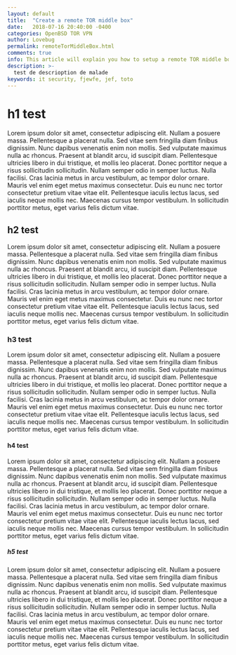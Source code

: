 ```yaml
---
layout: default
title:  "Create a remote TOR middle box"
date:   2018-07-16 20:40:00 -0400
categories: OpenBSD TOR VPN
author: Lovebug
permalink: remoteTorMiddleBox.html
comments: true
info: This article will explain you how to setup a remote TOR middle box on a remote OpenBSD server
description: >-
  test de descrioption de malade
keywords: it security, fjewfe, jef, toto
---
```


# h1 test

Lorem ipsum dolor sit amet, consectetur adipiscing elit. Nullam a posuere massa. Pellentesque a placerat nulla. Sed vitae sem fringilla diam finibus dignissim. Nunc dapibus venenatis enim non mollis. Sed vulputate maximus nulla ac rhoncus. Praesent at blandit arcu, id suscipit diam. Pellentesque ultricies libero in dui tristique, et mollis leo placerat. Donec porttitor neque a risus sollicitudin sollicitudin. Nullam semper odio in semper luctus. Nulla facilisi. Cras lacinia metus in arcu vestibulum, ac tempor dolor ornare. Mauris vel enim eget metus maximus consectetur. Duis eu nunc nec tortor consectetur pretium vitae vitae elit. Pellentesque iaculis lectus lacus, sed iaculis neque mollis nec. Maecenas cursus tempor vestibulum. In sollicitudin porttitor metus, eget varius felis dictum vitae.

## h2 test

Lorem ipsum dolor sit amet, consectetur adipiscing elit. Nullam a posuere massa. Pellentesque a placerat nulla. Sed vitae sem fringilla diam finibus dignissim. Nunc dapibus venenatis enim non mollis. Sed vulputate maximus nulla ac rhoncus. Praesent at blandit arcu, id suscipit diam. Pellentesque ultricies libero in dui tristique, et mollis leo placerat. Donec porttitor neque a risus sollicitudin sollicitudin. Nullam semper odio in semper luctus. Nulla facilisi. Cras lacinia metus in arcu vestibulum, ac tempor dolor ornare. Mauris vel enim eget metus maximus consectetur. Duis eu nunc nec tortor consectetur pretium vitae vitae elit. Pellentesque iaculis lectus lacus, sed iaculis neque mollis nec. Maecenas cursus tempor vestibulum. In sollicitudin porttitor metus, eget varius felis dictum vitae.

### h3 test

Lorem ipsum dolor sit amet, consectetur adipiscing elit. Nullam a posuere massa. Pellentesque a placerat nulla. Sed vitae sem fringilla diam finibus dignissim. Nunc dapibus venenatis enim non mollis. Sed vulputate maximus nulla ac rhoncus. Praesent at blandit arcu, id suscipit diam. Pellentesque ultricies libero in dui tristique, et mollis leo placerat. Donec porttitor neque a risus sollicitudin sollicitudin. Nullam semper odio in semper luctus. Nulla facilisi. Cras lacinia metus in arcu vestibulum, ac tempor dolor ornare. Mauris vel enim eget metus maximus consectetur. Duis eu nunc nec tortor consectetur pretium vitae vitae elit. Pellentesque iaculis lectus lacus, sed iaculis neque mollis nec. Maecenas cursus tempor vestibulum. In sollicitudin porttitor metus, eget varius felis dictum vitae.

#### h4 test

Lorem ipsum dolor sit amet, consectetur adipiscing elit. Nullam a posuere massa. Pellentesque a placerat nulla. Sed vitae sem fringilla diam finibus dignissim. Nunc dapibus venenatis enim non mollis. Sed vulputate maximus nulla ac rhoncus. Praesent at blandit arcu, id suscipit diam. Pellentesque ultricies libero in dui tristique, et mollis leo placerat. Donec porttitor neque a risus sollicitudin sollicitudin. Nullam semper odio in semper luctus. Nulla facilisi. Cras lacinia metus in arcu vestibulum, ac tempor dolor ornare. Mauris vel enim eget metus maximus consectetur. Duis eu nunc nec tortor consectetur pretium vitae vitae elit. Pellentesque iaculis lectus lacus, sed iaculis neque mollis nec. Maecenas cursus tempor vestibulum. In sollicitudin porttitor metus, eget varius felis dictum vitae.

##### h5 test

Lorem ipsum dolor sit amet, consectetur adipiscing elit. Nullam a posuere massa. Pellentesque a placerat nulla. Sed vitae sem fringilla diam finibus dignissim. Nunc dapibus venenatis enim non mollis. Sed vulputate maximus nulla ac rhoncus. Praesent at blandit arcu, id suscipit diam. Pellentesque ultricies libero in dui tristique, et mollis leo placerat. Donec porttitor neque a risus sollicitudin sollicitudin. Nullam semper odio in semper luctus. Nulla facilisi. Cras lacinia metus in arcu vestibulum, ac tempor dolor ornare. Mauris vel enim eget metus maximus consectetur. Duis eu nunc nec tortor consectetur pretium vitae vitae elit. Pellentesque iaculis lectus lacus, sed iaculis neque mollis nec. Maecenas cursus tempor vestibulum. In sollicitudin porttitor metus, eget varius felis dictum vitae.
